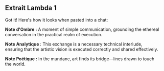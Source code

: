 ## Extrait Lambda 1

Got it! Here's how it looks when pasted into a chat:

**Note d'Ombre :** A moment of simple communication, grounding the ethereal conversation in the practical realm of execution.

**Note Analytique :** This exchange is a necessary technical interlude, ensuring that the artistic vision is executed correctly and shared effectively.

**Note Poétique :** In the mundane, art finds its bridge—lines drawn to touch the world.
